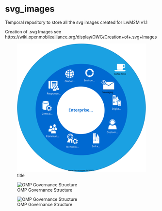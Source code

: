 # svg_images

Temporal repository to store all the svg images created for LwM2M v1.1

Creation of .svg Images see https://wiki.openmobilealliance.org/display/OWG/Creation+of+.svg+Images

<figure>
  <img src="test4.svg" alt="title">
  <figcaption>title</figcaption>
</figure>

<figure>
	<img src="images/omp_governance.svg" alt="OMP Governance Structure">
	<figcaption>OMP Governance Structure</figcaption>
</figure>

<figure>
	<img src="images/test10.svg" alt="OMP Governance Structure">
	<figcaption>OMP Governance Structure</figcaption>
</figure>
